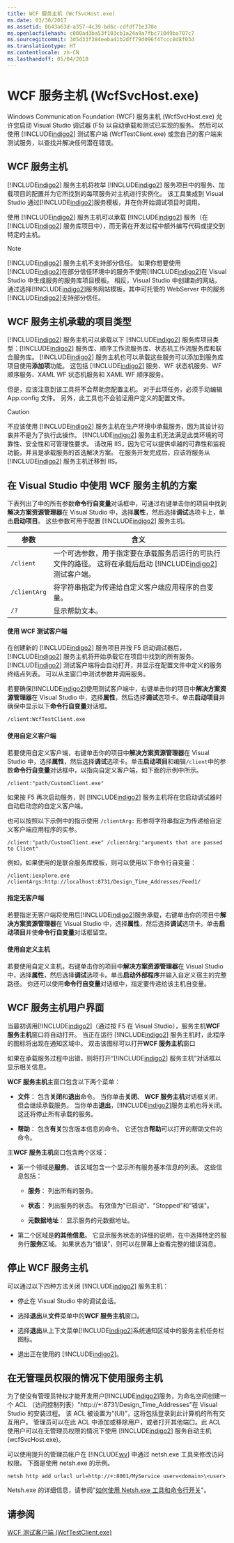 ```yaml
---
title: WCF 服务主机 (WcfSvcHost.exe)
ms.date: 03/30/2017
ms.assetid: 8643a63d-a357-4c39-bd6c-cdfdf71e370e
ms.openlocfilehash: c000ad3ba53f103cb1a24a9a7fbc71049ba707c7
ms.sourcegitcommit: 3d5d33f384eeba41b2dff79d096f47ccc8d8f03d
ms.translationtype: HT
ms.contentlocale: zh-CN
ms.lasthandoff: 05/04/2018
---
```

# <a name="wcf-service-host-wcfsvchostexe"></a>WCF 服务主机 (WcfSvcHost.exe)
Windows Communication Foundation (WCF) 服务主机 (WcfSvcHost.exe) 允许您启动 Visual Studio 调试器 (F5) 以自动承载和测试已实现的服务。 然后可以使用 [!INCLUDE[indigo2](../../../includes/indigo2-md.md)] 测试客户端 (WcfTestClient.exe) 或您自己的客户端来测试服务，以查找并解决任何潜在错误。  
  
## <a name="wcf-service-host"></a>WCF 服务主机  
 [!INCLUDE[indigo2](../../../includes/indigo2-md.md)] 服务主机将枚举 [!INCLUDE[indigo2](../../../includes/indigo2-md.md)] 服务项目中的服务、加载项目的配置并为它所找到的每项服务对主机进行实例化。 该工具集成到 Visual Studio 通过[!INCLUDE[indigo2](../../../includes/indigo2-md.md)]服务模板，并在你开始调试项目时调用。  
  
 使用 [!INCLUDE[indigo2](../../../includes/indigo2-md.md)] 服务主机可以承载 [!INCLUDE[indigo2](../../../includes/indigo2-md.md)] 服务（在 [!INCLUDE[indigo2](../../../includes/indigo2-md.md)] 服务库项目中），而无需在开发过程中额外编写代码或提交到特定的主机。  
  
> [!NOTE]
>  [!INCLUDE[indigo2](../../../includes/indigo2-md.md)] 服务主机不支持部分信任。 如果你想要使用[!INCLUDE[indigo2](../../../includes/indigo2-md.md)]在部分信任环境中的服务不使用[!INCLUDE[indigo2](../../../includes/indigo2-md.md)]在 Visual Studio 中生成服务的服务库项目模板。 相反，Visual Studio 中创建新的网站，通过选择[!INCLUDE[indigo2](../../../includes/indigo2-md.md)]服务网站模板，其中可托管的 WebServer 中的服务[!INCLUDE[indigo2](../../../includes/indigo2-md.md)]支持部分信任。  
  
## <a name="project-types-hosted-by-wcf-service-host"></a>WCF 服务主机承载的项目类型  
 [!INCLUDE[indigo2](../../../includes/indigo2-md.md)] 服务主机可以承载以下 [!INCLUDE[indigo2](../../../includes/indigo2-md.md)] 服务库项目类型：[!INCLUDE[indigo2](../../../includes/indigo2-md.md)] 服务库、顺序工作流服务库、状态机工作流服务库和联合服务库。 [!INCLUDE[indigo2](../../../includes/indigo2-md.md)] 服务主机也可以承载这些服务可以添加到服务库项目使用**添加项**功能。 这包括 [!INCLUDE[indigo2](../../../includes/indigo2-md.md)] 服务、WF 状态机服务、WF 顺序服务、XAML WF 状态机服务和 XAML WF 顺序服务。  
  
 但是，应该注意到该工具将不会帮助您配置主机。 对于此项任务，必须手动编辑 App.config 文件。 另外，此工具也不会验证用户定义的配置文件。  
  
> [!CAUTION]
>  不应该使用 [!INCLUDE[indigo2](../../../includes/indigo2-md.md)] 服务主机在生产环境中承载服务，因为其设计初衷并不是为了执行此操作。  [!INCLUDE[indigo2](../../../includes/indigo2-md.md)] 服务主机无法满足此类环境的可靠性、安全性和可管理性要求。 请改用 IIS，因为它可以提供卓越的可靠性和监视功能，并且是承载服务的首选解决方案。 在服务开发完成后，应该将服务从 [!INCLUDE[indigo2](../../../includes/indigo2-md.md)] 服务主机迁移到 IIS。  
  
## <a name="scenarios-for-using-wcf-service-host-inside-visual-studio"></a>在 Visual Studio 中使用 WCF 服务主机的方案  
 下表列出了中的所有参数**命令行自变量**对话框中，可通过右键单击你的项目中找到**解决方案资源管理器**在 Visual Studio 中，选择**属性**，然后选择**调试**选项卡上，单击**启动项目**。 这些参数可用于配置 [!INCLUDE[indigo2](../../../includes/indigo2-md.md)] 服务主机。  
  
|参数|含义|  
|---------------|-------------|  
|`/client`|一个可选参数，用于指定要在承载服务后运行的可执行文件的路径。 这将在承载后启动 [!INCLUDE[indigo2](../../../includes/indigo2-md.md)] 测试客户端。|  
|`/clientArg`|将字符串指定为传递给自定义客户端应用程序的自变量。|  
|`/?`|显示帮助文本。|  
  
#### <a name="using-wcf-test-client"></a>使用 WCF 测试客户端  
 在创建新的 [!INCLUDE[indigo2](../../../includes/indigo2-md.md)] 服务项目并按 F5 启动调试器后，[!INCLUDE[indigo2](../../../includes/indigo2-md.md)] 服务主机将开始承载它在项目中找到的所有服务。 [!INCLUDE[indigo2](../../../includes/indigo2-md.md)] 测试客户端将会自动打开，并显示在配置文件中定义的服务终结点列表。 可以从主窗口中测试参数并调用服务。  
  
 若要确保[!INCLUDE[indigo2](../../../includes/indigo2-md.md)]使用测试客户端中，右键单击你的项目中**解决方案资源管理器**在 Visual Studio 中，选择**属性**，然后选择**调试**选项卡。单击**启动项目**并确保中显示以下**命令行自变量**对话框。  
  
 `/client:WcfTestClient.exe`  
  
#### <a name="using-a-custom-client"></a>使用自定义客户端  
 若要使用自定义客户端，右键单击你的项目中**解决方案资源管理器**在 Visual Studio 中，选择**属性**，然后选择**调试**选项卡。单击**启动项目**和编辑`/client`中的参数**命令行自变量**对话框中，以指向自定义客户端，如下面的示例中所示。  
  
 `/client:"path/CustomClient.exe"`  
  
 如果按 F5 再次启动服务，则 [!INCLUDE[indigo2](../../../includes/indigo2-md.md)] 服务主机将在您启动调试器时自动启动您的自定义客户端。  
  
 也可以按照以下示例中的指示使用 `/clientArg:` 形参将字符串指定为传递给自定义客户端应用程序的实参。  
  
 `/client:"path/CustomClient.exe" /clientArg:"arguments that are passed to Client"`  
  
 例如，如果使用的是联合服务库模板，则可以使用以下命令行自变量：  
  
 `/client:iexplore.exe /clientArgs:http://localhost:8731/Design_Time_Addresses/Feed1/`  
  
#### <a name="specifying-no-client"></a>指定无客户端  
 若要指定无客户端将使用后[!INCLUDE[indigo2](../../../includes/indigo2-md.md)]服务承载，右键单击你的项目中**解决方案资源管理器**在 Visual Studio 中，选择**属性**，然后选择**调试**选项卡。单击**启动项目**并使**命令行自变量**对话框留空。  
  
#### <a name="using-a-custom-host"></a>使用自定义主机  
 若要使用自定义主机，右键单击你的项目中**解决方案资源管理器**在 Visual Studio 中，选择**属性**，然后选择**调试**选项卡。单击**启动外部程序**并输入自定义宿主的完整路径。 你还可以使用**命令行自变量**对话框中，指定要传递给该主机自变量。  
  
## <a name="wcf-service-host-user-interface"></a>WCF 服务主机用户界面  
 当最初调用[!INCLUDE[indigo2](../../../includes/indigo2-md.md)]（通过按 F5 在 Visual Studio），服务主机**WCF 服务主机**窗口将自动打开。 当正在运行 [!INCLUDE[indigo2](../../../includes/indigo2-md.md)] 服务主机时，此程序的图标将出现在通知区域中。 双击该图标可以打开**WCF 服务主机**窗口  
  
 如果在承载服务过程中出错，则将打开“[!INCLUDE[indigo2](../../../includes/indigo2-md.md)] 服务主机”对话框以显示相关信息。  
  
 **WCF 服务主机**主窗口包含以下两个菜单：  
  
-   **文件**： 包含**关闭**和**退出**命令。 当你单击**关闭**、 **WCF 服务主机**对话框关闭，但会继续承载服务。 当你单击**退出**，[!INCLUDE[indigo2](../../../includes/indigo2-md.md)]服务主机也将关闭。 这还将停止所有承载的服务。  
  
-   **帮助**： 包含**有关**包含版本信息的命令。 它还包含**帮助**可以打开的帮助文件的命令。  
  
 主**WCF 服务主机**窗口包含两个区域：  
  
-   第一个领域是**服务**。 该区域包含一个显示所有服务基本信息的列表。 这些信息包括：  
  
    -   **服务**： 列出所有的服务。  
  
    -   **状态**： 列出服务的状态。 有效值为"已启动"、"Stopped"和"错误"。  
  
    -   **元数据地址**： 显示服务的元数据地址。  
  
-   第二个区域是**的其他信息**。 它显示服务状态的详细的说明，在中选择特定的服务行**服务**区域。 如果状态为“错误”，则可以在屏幕上查看完整的错误消息。  
  
## <a name="stopping-wcf-service-host"></a>停止 WCF 服务主机  
 可以通过以下四种方法关闭 [!INCLUDE[indigo2](../../../includes/indigo2-md.md)] 服务主机：  
  
-   停止在 Visual Studio 中的调试会话。  
  
-   选择**退出**从**文件**菜单中的**WCF 服务主机**窗口。  
  
-   选择**退出**从上下文菜单[!INCLUDE[indigo2](../../../includes/indigo2-md.md)]系统通知区域中的服务主机任务栏图标。  
  
-   退出正在使用的 [!INCLUDE[indigo2](../../../includes/indigo2-md.md)]。  
  
## <a name="using-service-host-without-administrator-privilege"></a>在无管理员权限的情况下使用服务主机  
 为了使没有管理员特权才能开发用户[!INCLUDE[indigo2](../../../includes/indigo2-md.md)]服务，为命名空间创建一个 ACL （访问控制列表）"http://+:8731/Design_Time_Addresses"在 Visual Studio 的安装过程。 该 ACL 被设置为“(UI)”，这将包括登录到此计算机的所有交互用户。 管理员可以在此 ACL 中添加或移除用户，或者打开其他端口。此 ACL 使用户可以在无管理员权限的情况下使用 [!INCLUDE[indigo2](../../../includes/indigo2-md.md)] 服务自动主机 (wcfSvcHost.exe)。  
  
 可以使用提升的管理员帐户在 [!INCLUDE[wv](../../../includes/wv-md.md)] 中通过 netsh.exe 工具来修改访问权限。 下面是使用 netsh.exe 的示例。  
  
```  
netsh http add urlacl url=http://+:8001/MyService user=<domain>\<user>  
```  
  
 Netsh.exe 的详细信息，请参阅"[如何使用 Netsh.exe 工具和命令行开关](http://go.microsoft.com/fwlink/?LinkId=97877)"。  
  
## <a name="see-also"></a>请参阅  
 [WCF 测试客户端 (WcfTestClient.exe)](../../../docs/framework/wcf/wcf-test-client-wcftestclient-exe.md)
